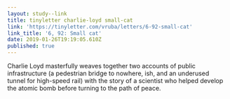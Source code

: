 ```yaml
---
layout: study--link
title: tinyletter charlie-loyd small-cat
link: 'https://tinyletter.com/vruba/letters/6-92-small-cat'
link_title: '6, 92: Small cat'
date: 2019-01-26T19:19:05.610Z
published: true
---
```

Charlie Loyd masterfully weaves together two accounts of public infrastructure (a pedestrian bridge to nowhere, ish, and an underused tunnel for high-speed rail) with the story of a scientist who helped develop the atomic bomb before turning to the path of peace.
